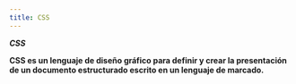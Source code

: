 ```yaml
---
title: CSS
---
```


_**CSS**_

**CSS es un lenguaje de diseño gráfico para definir y crear la presentación de un documento estructurado escrito en un lenguaje de marcado.**